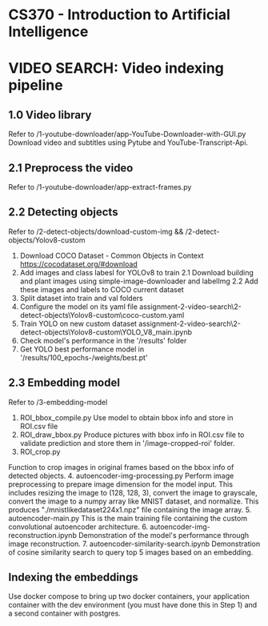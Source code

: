 # CS370 - Introduction to Artificial Intelligence
# VIDEO SEARCH: Video indexing pipeline

## 1.0 Video library
Refer to /1-youtube-downloader/app-YouTube-Downloader-with-GUI.py
Download video and subtitles using Pytube and YouTube-Transcript-Api.

## 2.1 Preprocess the video
Refer to /1-youtube-downloader/app-extract-frames.py

## 2.2 Detecting objects
Refer to /2-detect-objects/download-custom-img && /2-detect-objects/Yolov8-custom

1. Download COCO Dataset - Common Objects in Context 
https://cocodataset.org/#download
2. Add images and class labesl for YOLOv8 to train
2.1 Download building and plant images using simple-image-downloader and labelImg
2.2 Add these images and labels to COCO current dataset
3. Split dataset into train and val folders
4. Configure the model on its yaml file 
assignment-2-video-search\2-detect-objects\Yolov8-custom\coco-custom.yaml
5. Train YOLO on new custom dataset
assignment-2-video-search\2-detect-objects\Yolov8-custom\YOLO_V8_main.ipynb
6. Check model's performance in the '/results' folder
7. Get YOLO best performance model in '/results/100_epochs-/weights/best.pt'
## 2.3 Embedding model
Refer to /3-embedding-model

1. ROI_bbox_compile.py
Use model to obtain bbox info and store in ROI.csv file
2. ROI_draw_bbox.py
Produce pictures with bbox info in ROI.csv file to validate prediction and store them in '/image-cropped-roi' folder.
3. ROI_crop.py

Function to crop images in original frames based on the bbox info of detected objects.
4. autoencoder-img-processing.py
Perform image preprocessing to prepare image dimension for the model input. This includes resizing the image to (128, 128, 3), convert the image to grayscale, convert the image to a numpy array like MNIST dataset, and normalize.
This produces "./mnistlikedataset224x1.npz" file containing the image array.
5. autoencoder-main.py
This is the main training file containing the custom convolutional autoencoder architecture.
6. autoencoder-img-reconstruction.ipynb
Demonstration of the model's performance through image reconstruction.
7. autoencoder-similarity-search.ipynb
Demonstration of cosine similarity search to query top 5 images based on an embedding.
[](cs370-tn268-introduction-to-ai-assignments\assignment-2-video-search\3-embedding-model\autoencoder-performance\similarity-search-output-2.pngcs370-tn268-introduction-to-ai-assignments\assignment-2-video-search\3-embedding-model\autoencoder-performance\similarity-search-output-2.png)

## Indexing the embeddings
Use docker compose to bring up two docker containers, your application container with the dev environment (you must have done this in Step 1) and a second container with postgres.
